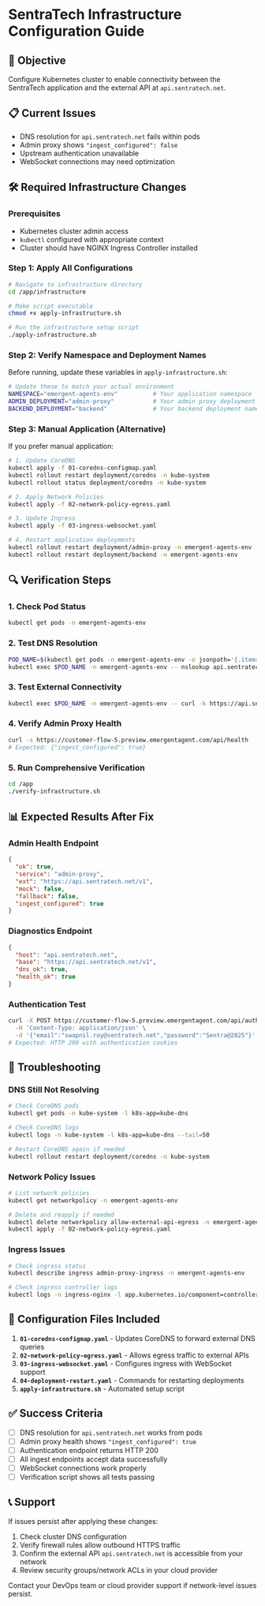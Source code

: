 # SentraTech Infrastructure Configuration Guide

## 🎯 **Objective**
Configure Kubernetes cluster to enable connectivity between the SentraTech application and the external API at `api.sentratech.net`.

## 📋 **Current Issues**
- DNS resolution for `api.sentratech.net` fails within pods
- Admin proxy shows `"ingest_configured": false`
- Upstream authentication unavailable
- WebSocket connections may need optimization

## 🛠️ **Required Infrastructure Changes**

### **Prerequisites**
- Kubernetes cluster admin access
- `kubectl` configured with appropriate context
- Cluster should have NGINX Ingress Controller installed

### **Step 1: Apply All Configurations**

```bash
# Navigate to infrastructure directory
cd /app/infrastructure

# Make script executable
chmod +x apply-infrastructure.sh

# Run the infrastructure setup script
./apply-infrastructure.sh
```

### **Step 2: Verify Namespace and Deployment Names**

Before running, update these variables in `apply-infrastructure.sh`:

```bash
# Update these to match your actual environment
NAMESPACE="emergent-agents-env"          # Your application namespace
ADMIN_DEPLOYMENT="admin-proxy"           # Your admin proxy deployment name  
BACKEND_DEPLOYMENT="backend"             # Your backend deployment name
```

### **Step 3: Manual Application (Alternative)**

If you prefer manual application:

```bash
# 1. Update CoreDNS
kubectl apply -f 01-coredns-configmap.yaml
kubectl rollout restart deployment/coredns -n kube-system
kubectl rollout status deployment/coredns -n kube-system

# 2. Apply Network Policies
kubectl apply -f 02-network-policy-egress.yaml

# 3. Update Ingress
kubectl apply -f 03-ingress-websocket.yaml

# 4. Restart application deployments
kubectl rollout restart deployment/admin-proxy -n emergent-agents-env
kubectl rollout restart deployment/backend -n emergent-agents-env
```

## 🔍 **Verification Steps**

### **1. Check Pod Status**
```bash
kubectl get pods -n emergent-agents-env
```

### **2. Test DNS Resolution**
```bash
POD_NAME=$(kubectl get pods -n emergent-agents-env -o jsonpath='{.items[0].metadata.name}')
kubectl exec $POD_NAME -n emergent-agents-env -- nslookup api.sentratech.net
```

### **3. Test External Connectivity**
```bash
kubectl exec $POD_NAME -n emergent-agents-env -- curl -k https://api.sentratech.net/v1/health
```

### **4. Verify Admin Proxy Health**
```bash
curl -s https://customer-flow-5.preview.emergentagent.com/api/health
# Expected: {"ingest_configured": true}
```

### **5. Run Comprehensive Verification**
```bash
cd /app
./verify-infrastructure.sh
```

## 📊 **Expected Results After Fix**

### **Admin Health Endpoint**
```json
{
  "ok": true,
  "service": "admin-proxy",
  "ext": "https://api.sentratech.net/v1",
  "mock": false,
  "fallback": false,
  "ingest_configured": true
}
```

### **Diagnostics Endpoint**
```json
{
  "host": "api.sentratech.net",
  "base": "https://api.sentratech.net/v1",
  "dns_ok": true,
  "health_ok": true
}
```

### **Authentication Test**
```bash
curl -X POST https://customer-flow-5.preview.emergentagent.com/api/auth/login \
  -H 'Content-Type: application/json' \
  -d '{"email":"swapnil.roy@sentratech.net","password":"Sentra@2025"}'
# Expected: HTTP 200 with authentication cookies
```

## 🚨 **Troubleshooting**

### **DNS Still Not Resolving**
```bash
# Check CoreDNS pods
kubectl get pods -n kube-system -l k8s-app=kube-dns

# Check CoreDNS logs
kubectl logs -n kube-system -l k8s-app=kube-dns --tail=50

# Restart CoreDNS again if needed
kubectl rollout restart deployment/coredns -n kube-system
```

### **Network Policy Issues**
```bash
# List network policies
kubectl get networkpolicy -n emergent-agents-env

# Delete and reapply if needed
kubectl delete networkpolicy allow-external-api-egress -n emergent-agents-env
kubectl apply -f 02-network-policy-egress.yaml
```

### **Ingress Issues**
```bash
# Check ingress status
kubectl describe ingress admin-proxy-ingress -n emergent-agents-env

# Check ingress controller logs
kubectl logs -n ingress-nginx -l app.kubernetes.io/component=controller --tail=50
```

## 📝 **Configuration Files Included**

1. **`01-coredns-configmap.yaml`** - Updates CoreDNS to forward external DNS queries
2. **`02-network-policy-egress.yaml`** - Allows egress traffic to external APIs  
3. **`03-ingress-websocket.yaml`** - Configures ingress with WebSocket support
4. **`04-deployment-restart.yaml`** - Commands for restarting deployments
5. **`apply-infrastructure.sh`** - Automated setup script

## ✅ **Success Criteria**

- [ ] DNS resolution for `api.sentratech.net` works from pods
- [ ] Admin proxy health shows `"ingest_configured": true`
- [ ] Authentication endpoint returns HTTP 200
- [ ] All ingest endpoints accept data successfully
- [ ] WebSocket connections work properly
- [ ] Verification script shows all tests passing

## 📞 **Support**

If issues persist after applying these changes:

1. Check cluster DNS configuration
2. Verify firewall rules allow outbound HTTPS traffic
3. Confirm the external API `api.sentratech.net` is accessible from your network
4. Review security groups/network ACLs in your cloud provider

Contact your DevOps team or cloud provider support if network-level issues persist.